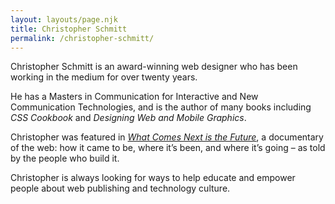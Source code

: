 ```yaml
---
layout: layouts/page.njk
title: Christopher Schmitt
permalink: /christopher-schmitt/
---
```

Christopher Schmitt is an award-winning web designer who has been working in the medium for over twenty years. 

He has a Masters in Communication for Interactive and New Communication Technologies, and is the author of many books including <cite>CSS Cookbook</cite> and <cite>Designing Web and Mobile Graphics</cite>. 

Christopher was featured in <cite>[What Comes Next is the Future](https://www.imdb.com/title/tt6036786/)</cite>, a documentary of the web: how it came to be, where it’s been, and where it’s going – as told by the people who build it.

Christopher is always looking for ways to help educate and empower people about web publishing and technology culture.
